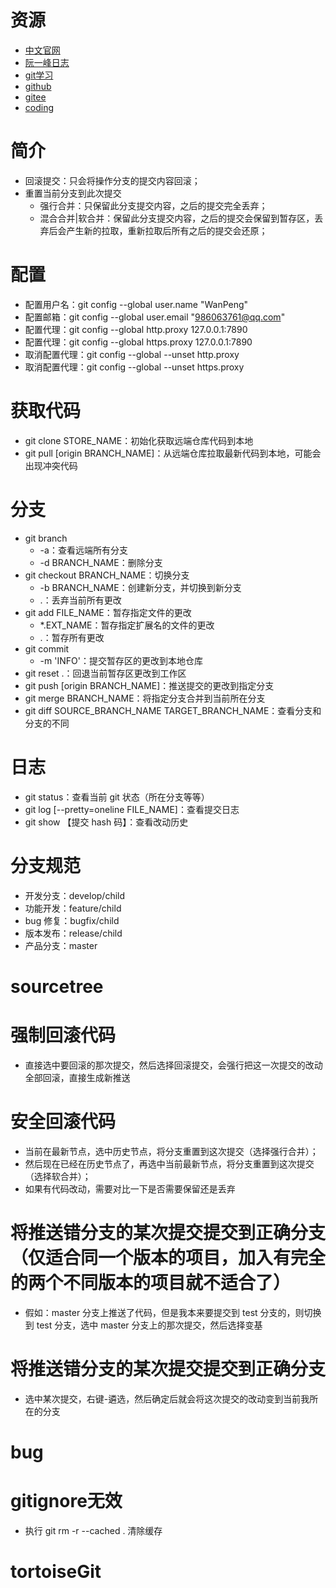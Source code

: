 # 资源
- [中文官网](http://git.oschina.net/progit/)
- [阮一峰日志](https://www.ruanyifeng.com/blog/2015/12/git-cheat-sheet.html)
- [git学习](https://learngitbranching.js.org/?locale=zh_CN)
- [github](https://github.com/)
- [gitee](https://gitee.com/)
- [coding](https://coding.net/)

# 简介
- 回滚提交：只会将操作分支的提交内容回滚；
- 重置当前分支到此次提交
  - 强行合并：只保留此分支提交内容，之后的提交完全丢弃；
  - 混合合并|软合并：保留此分支提交内容，之后的提交会保留到暂存区，丢弃后会产生新的拉取，重新拉取后所有之后的提交会还原；

# 配置
- 配置用户名：git config --global user.name "WanPeng"
- 配置邮箱：git config --global user.email "986063761@qq.com"
- 配置代理：git config --global http.proxy 127.0.0.1:7890
- 配置代理：git config --global https.proxy 127.0.0.1:7890
- 取消配置代理：git config --global --unset http.proxy
- 取消配置代理：git config --global --unset https.proxy

# 获取代码
- git clone STORE_NAME：初始化获取远端仓库代码到本地
- git pull [origin BRANCH_NAME]：从远端仓库拉取最新代码到本地，可能会出现冲突代码

# 分支
- git branch 
  - -a：查看远端所有分支
  - -d BRANCH_NAME：删除分支
- git checkout BRANCH_NAME：切换分支
  - -b BRANCH_NAME：创建新分支，并切换到新分支
  - .：丢弃当前所有更改
- git add FILE_NAME：暂存指定文件的更改
  - *.EXT_NAME：暂存指定扩展名的文件的更改
  - .：暂存所有更改
- git commit
  - -m 'INFO'：提交暂存区的更改到本地仓库
- git reset .：回退当前暂存区更改到工作区
- git push [origin BRANCH_NAME]：推送提交的更改到指定分支
- git merge BRANCH_NAME：将指定分支合并到当前所在分支
- git diff SOURCE_BRANCH_NAME TARGET_BRANCH_NAME：查看分支和分支的不同

# 日志
- git status：查看当前 git 状态（所在分支等等）
- git log [--pretty=oneline FILE_NAME]：查看提交日志
- git show 【提交 hash 码】：查看改动历史

# 分支规范
- 开发分支：develop/child
- 功能开发：feature/child
- bug 修复：bugfix/child
- 版本发布：release/child
- 产品分支：master




# sourcetree

# 强制回滚代码
- 直接选中要回滚的那次提交，然后选择回滚提交，会强行把这一次提交的改动全部回滚，直接生成新推送

# 安全回滚代码
- 当前在最新节点，选中历史节点，将分支重置到这次提交（选择强行合并）；
- 然后现在已经在历史节点了，再选中当前最新节点，将分支重置到这次提交（选择软合并）；
- 如果有代码改动，需要对比一下是否需要保留还是丢弃

# 将推送错分支的某次提交提交到正确分支（仅适合同一个版本的项目，加入有完全的两个不同版本的项目就不适合了）
- 假如：master 分支上推送了代码，但是我本来要提交到 test 分支的，则切换到 test 分支，选中 master 分支上的那次提交，然后选择变基

# 将推送错分支的某次提交提交到正确分支
- 选中某次提交，右键-遴选，然后确定后就会将这次提交的改动变到当前我所在的分支


# bug

# gitignore无效
- 执行 git rm -r --cached . 清除缓存

# tortoiseGit
